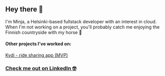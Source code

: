 ## Hey there 👋

I'm Minja, a Helsinki-based fullstack developer with an interest in cloud. When I'm not working on a project, you'll probably catch me enjoying the Finnish countryside with my horse 🙂 

#### Other projects I've worked on: 
 [Kydi - ride sharing app (MVP) ](https://github.com/IlmariKu/kydi)

### [Check me out on LinkedIn 🤓](https://www.linkedin.com/in/minja-sillanpaa-4222b0109/)
